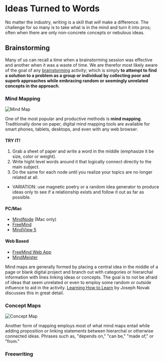 # Ideas Turned to Words

No matter the industry, writing is a skill that _will_ make a difference. The challenge for so many is to take what is in the mind and turn it into pros; often when there are only non-concrete concepts or nebulous ideas. 

## Brainstorming
Many of us can recall a time when a brainstorming session was effective and another when it was a waste of time. We are therefor most likely aware of the goal of any [brainstorming](http://en.wikipedia.org/wiki/Brainstorming) activity; which is simply __to attempt to find a solution to a problem as a group or individual by collecting poor and superb approaches while embracing random or seemingly unrelated concepts in the approach__. 

### Mind Mapping
![Mind Map](http://upload.wikimedia.org/wikipedia/commons/thumb/7/7f/Guru_Mindmap.jpg/250px-Guru_Mindmap.jpg)

One of the most popular and productive methods is __mind mapping__. Traditionally done on paper, digital mind mapping tools are available for smart phones, tablets, desktops, and even with any web browser. 

#### TRY IT!
1. Grab a sheet of paper and write a word in the middle (emphasize it be size, color or weight).
2. Write hight level words around it that logically connect directly to the main subject.
3. Do the same for each node until you realize your topics are no longer related at all. 
- VARIATION: use magnetic poetry or a random idea generator to produce ideas only to see if a relationship exists and follow it out as far as possible.

#### PC/Mac
- [MindNode](https://mindnode.com) (Mac only)
- [FreeMind](http://freemind.sourceforge.net/wiki/index.php/Download)
- [MindView 5](http://www.matchware.com/mv3be_landing.php?gclid=CLWK0Mepyr0CFdKGfgod-lwADA)

#### Web Based
- [FreeMind Web App](http://freemind.sourceforge.net/wiki/index.php/Main_Page)
- [MindMeister](http://www.mindmeister.com/)

Mind maps are generally formed by placing a central idea in the middle of a page or blank digital project and branch out with categories or hierarchal information with lines linking ideas or concepts. The goal is to not be afraid of ideas that seem unrelated or even to employ some random or outside influence to aid in the activity. [Learning How to Learn](http://www.cambridge.org/us/academic/subjects/psychology/developmental-psychology/learning-how-learn) by Joseph Novak discusses this in great detail. 

### Concept Maps
![Concept Map](http://upload.wikimedia.org/wikipedia/commons/thumb/3/3a/Conceptmap.gif/450px-Conceptmap.gif)

Another form of mapping employs most of what mind maps entail while adding proposition or linking statements between hierarchal or otherwise connected ideas. Phrases such as, "depends on," "can be," "made of," or "from." 

### Freewriting
